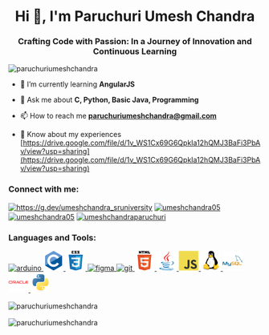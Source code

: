 <h1 align="center">Hi 👋, I'm Paruchuri Umesh Chandra</h1>
<h3 align="center">Crafting Code with Passion: In a Journey of Innovation and Continuous Learning</h3>

<p align="left"> <img src="https://komarev.com/ghpvc/?username=paruchuriumeshchandra&label=Profile%20views&color=0e75b6&style=flat" alt="paruchuriumeshchandra" /> </p>

- 🌱 I’m currently learning **AngularJS**

- 💬 Ask me about **C, Python, Basic Java, Programming**

- 📫 How to reach me **paruchuriumeshchandra@gmail.com**

- 📄 Know about my experiences [https://drive.google.com/file/d/1v_WS1Cx69G6QpkIa12hQMJ3BaFi3PbAv/view?usp=sharing](https://drive.google.com/file/d/1v_WS1Cx69G6QpkIa12hQMJ3BaFi3PbAv/view?usp=sharing)

<h3 align="left">Connect with me:</h3>
<p align="left">
<a href="https://dev.to/https://g.dev/umeshchandra_sruniversity" target="blank"><img align="center" src="https://raw.githubusercontent.com/rahuldkjain/github-profile-readme-generator/master/src/images/icons/Social/devto.svg" alt="https://g.dev/umeshchandra_sruniversity" height="30" width="40" /></a>
<a href="https://kaggle.com/umeshchandra05" target="blank"><img align="center" src="https://raw.githubusercontent.com/rahuldkjain/github-profile-readme-generator/master/src/images/icons/Social/kaggle.svg" alt="umeshchandra05" height="30" width="40" /></a>
<a href="https://www.hackerrank.com/umeshchandra05" target="blank"><img align="center" src="https://raw.githubusercontent.com/rahuldkjain/github-profile-readme-generator/master/src/images/icons/Social/hackerrank.svg" alt="umeshchandra05" height="30" width="40" /></a>
<a href="https://www.leetcode.com/umeshchandraparuchuri" target="blank"><img align="center" src="https://raw.githubusercontent.com/rahuldkjain/github-profile-readme-generator/master/src/images/icons/Social/leet-code.svg" alt="umeshchandraparuchuri" height="30" width="40" /></a>
</p>

<h3 align="left">Languages and Tools:</h3>
<p align="left"> <a href="https://www.arduino.cc/" target="_blank" rel="noreferrer"> <img src="https://cdn.worldvectorlogo.com/logos/arduino-1.svg" alt="arduino" width="40" height="40"/> </a> <a href="https://www.cprogramming.com/" target="_blank" rel="noreferrer"> <img src="https://raw.githubusercontent.com/devicons/devicon/master/icons/c/c-original.svg" alt="c" width="40" height="40"/> </a> <a href="https://www.w3schools.com/css/" target="_blank" rel="noreferrer"> <img src="https://raw.githubusercontent.com/devicons/devicon/master/icons/css3/css3-original-wordmark.svg" alt="css3" width="40" height="40"/> </a> <a href="https://www.figma.com/" target="_blank" rel="noreferrer"> <img src="https://www.vectorlogo.zone/logos/figma/figma-icon.svg" alt="figma" width="40" height="40"/> </a> <a href="https://git-scm.com/" target="_blank" rel="noreferrer"> <img src="https://www.vectorlogo.zone/logos/git-scm/git-scm-icon.svg" alt="git" width="40" height="40"/> </a> <a href="https://www.w3.org/html/" target="_blank" rel="noreferrer"> <img src="https://raw.githubusercontent.com/devicons/devicon/master/icons/html5/html5-original-wordmark.svg" alt="html5" width="40" height="40"/> </a> <a href="https://www.java.com" target="_blank" rel="noreferrer"> <img src="https://raw.githubusercontent.com/devicons/devicon/master/icons/java/java-original.svg" alt="java" width="40" height="40"/> </a> <a href="https://developer.mozilla.org/en-US/docs/Web/JavaScript" target="_blank" rel="noreferrer"> <img src="https://raw.githubusercontent.com/devicons/devicon/master/icons/javascript/javascript-original.svg" alt="javascript" width="40" height="40"/> </a> <a href="https://www.linux.org/" target="_blank" rel="noreferrer"> <img src="https://raw.githubusercontent.com/devicons/devicon/master/icons/linux/linux-original.svg" alt="linux" width="40" height="40"/> </a> <a href="https://www.mysql.com/" target="_blank" rel="noreferrer"> <img src="https://raw.githubusercontent.com/devicons/devicon/master/icons/mysql/mysql-original-wordmark.svg" alt="mysql" width="40" height="40"/> </a> <a href="https://www.oracle.com/" target="_blank" rel="noreferrer"> <img src="https://raw.githubusercontent.com/devicons/devicon/master/icons/oracle/oracle-original.svg" alt="oracle" width="40" height="40"/> </a> <a href="https://www.python.org" target="_blank" rel="noreferrer"> <img src="https://raw.githubusercontent.com/devicons/devicon/master/icons/python/python-original.svg" alt="python" width="40" height="40"/> </a> </p>

<p><img align="center" src="https://github-readme-stats.vercel.app/api/top-langs?username=paruchuriumeshchandra&show_icons=true&locale=en&layout=compact" alt="paruchuriumeshchandra" /></p>

<p><img align="center" src="https://github-readme-streak-stats.herokuapp.com/?user=paruchuriumeshchandra&" alt="paruchuriumeshchandra" /></p>
